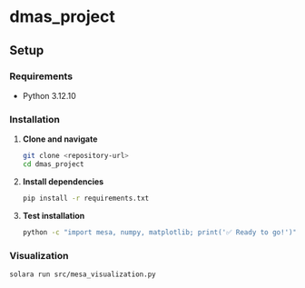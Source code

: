 # dmas_project

## Setup

### Requirements
- Python 3.12.10

### Installation

1. **Clone and navigate**
   ```bash
   git clone <repository-url>
   cd dmas_project
   ```

2. **Install dependencies**
   ```bash
   pip install -r requirements.txt
   ```

3. **Test installation**
   ```bash
   python -c "import mesa, numpy, matplotlib; print('✅ Ready to go!')"
   ```

### Visualization
```bash
solara run src/mesa_visualization.py
```
